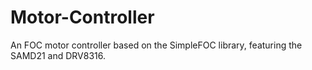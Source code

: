 # Motor-Controller
 An FOC motor controller based on the SimpleFOC library, featuring the SAMD21 and DRV8316.
